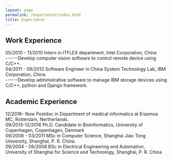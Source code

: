 ```yaml
---
layout: page
permalink: /experience/index.html
title: Experience
---
```


## Work Experience

05/2010 - 11/2010   Intern in ITFLEX department, Intel Corporation, China <br>
------Develop computer vision software to control remote device using C/C++. <br>
04/2011 - 09/2013   Software Engineer in China System Technology Lab, IBM Corporation, China <br>
------Develop administrative software to manage IBM storage devices using C/C++, python and Django framework.


## Academic Experience
12/2016- Now        Postdoc in Department of medical informatics at Erasmus MC, Rotterdam, Nertherlands. <br>
09/2013-12/2016     Ph.D. Candidate in Bioinformatics,
                    University of Copenhagen, Copenhagen, Denmark <br>
09/2008 - 03/2011   MSc in Computer Science, 
                    Shanghai Jiao Tong University, Shanghai, P. R. China.  <br>
09/2004 - 06/2008   BSc in Electrical Engineering and Automation,
                    University of Shanghai for Science and Technology, Shanghai, P. R. China